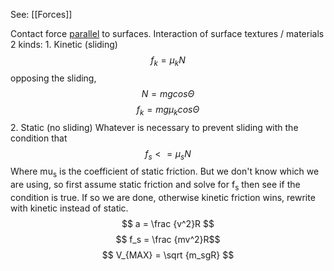 See: [[Forces]]

Contact force <u>parallel</u> to surfaces.
	Interaction of surface textures / materials
	2 kinds:
		1. Kinetic (sliding) $$ f_k = \mu_kN $$ 
			opposing the sliding, 
	$$ N = mgcos\Theta$$
	$$ f_k = mg\mu_kcos\Theta $$
		2.  Static (no sliding)
			Whatever is necessary to prevent sliding with the condition that $$ f_s <= \mu_sN $$
			Where mu<sub>s</sub> is the coefficient of static friction.
	But we don't know which we are using, so first assume static friction and solve for f<sub>s</sub> then see if the condition is true. 
		If so we are done,
		 otherwise kinetic friction wins, rewrite with kinetic instead of static. 
		 $$ a = \frac {v^2}R $$
		$$ f_s = \frac {mv^2}R$$
		$$ V_{MAX} = \sqrt {m_sgR} $$
		